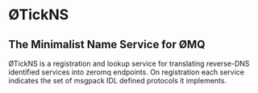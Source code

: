 # ØTickNS
## The Minimalist Name Service for ØMQ

ØTickNS is a registration and lookup service for translating reverse-DNS identified services into zeromq endpoints.
On registration each service indicates the set of msgpack IDL defined protocols it implements. 
